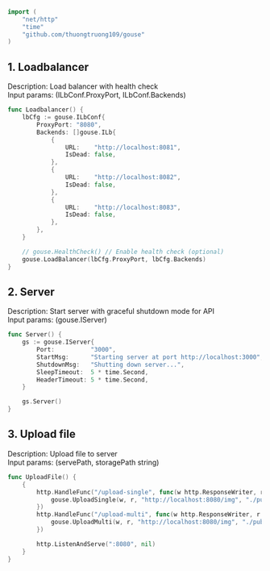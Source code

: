 
# <Badge style='font-size: 1.8rem; text-shadow: 1px 1px 2px rgba(0, 0, 0, 0.3); padding: 0.35rem 0.75rem 0.35rem 0;' type='info' text='🔖 Api' />


```go
import (
	"net/http"
	"time"
	"github.com/thuongtruong109/gouse"
)
```

## 1. Loadbalancer

Description: Load balancer with health check<br>Input params: (ILbConf.ProxyPort, ILbConf.Backends)<br>

```go
func Loadbalancer() {
	lbCfg := gouse.ILbConf{
		ProxyPort: "8080",
		Backends: []gouse.ILb{
			{
				URL:    "http://localhost:8081",
				IsDead: false,
			},
			{
				URL:    "http://localhost:8082",
				IsDead: false,
			},
			{
				URL:    "http://localhost:8083",
				IsDead: false,
			},
		},
	}

	// gouse.HealthCheck() // Enable health check (optional)
	gouse.LoadBalancer(lbCfg.ProxyPort, lbCfg.Backends)
}
```

## 2. Server

Description: Start server with graceful shutdown mode for API<br>Input params: (gouse.IServer)<br>

```go
func Server() {
	gs := gouse.IServer{
		Port:          "3000",
		StartMsg:      "Starting server at port http://localhost:3000",
		ShutdownMsg:   "Shutting down server...",
		SleepTimeout:  5 * time.Second,
		HeaderTimeout: 5 * time.Second,
	}

	gs.Server()
}
```

## 3. Upload file

Description: Upload file to server<br>Input params: (servePath, storagePath string)<br>

```go
func UploadFile() {
	{
		http.HandleFunc("/upload-single", func(w http.ResponseWriter, r *http.Request) {
			gouse.UploadSingle(w, r, "http://localhost:8080/img", "./public")
		})
		http.HandleFunc("/upload-multi", func(w http.ResponseWriter, r *http.Request) {
			gouse.UploadMulti(w, r, "http://localhost:8080/img", "./public")
		})

		http.ListenAndServe(":8080", nil)
	}
}
```

